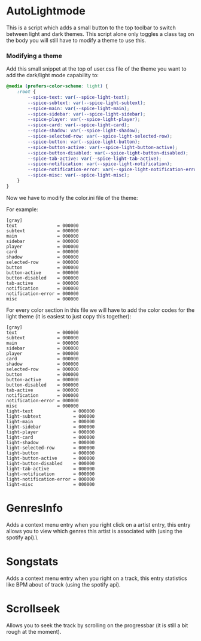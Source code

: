 # AutoLightmode
This is a script which adds a small button to the top toolbar to switch between light and dark themes. This script alone only toggles a class tag on the body you will still have to modify a theme to use this.

### Modifying a theme
Add this small snippet at the top of user.css file of the theme you want to add the dark/light mode capability to:
```css
@media (prefers-color-scheme: light) {
	:root {
		--spice-text: var(--spice-light-text);
		--spice-subtext: var(--spice-light-subtext);
		--spice-main: var(--spice-light-main);
		--spice-sidebar: var(--spice-light-sidebar);
		--spice-player: var(--spice-light-player);
		--spice-card: var(--spice-light-card);
		--spice-shadow: var(--spice-light-shadow);
		--spice-selected-row: var(--spice-light-selected-row);
		--spice-button: var(--spice-light-button);
		--spice-button-active: var(--spice-light-button-active);
		--spice-button-disabled: var(--spice-light-button-disabled);
		--spice-tab-active: var(--spice-light-tab-active);
		--spice-notification: var(--spice-light-notification);
		--spice-notification-error: var(--spice-light-notification-error);
		--spice-misc: var(--spice-light-misc);
	}
}
```

Now we have to modify the color.ini file of the theme:

For example:
```
[gray]
text               = 000000
subtext            = 000000
main               = 000000
sidebar            = 000000
player             = 000000
card               = 000000
shadow             = 000000
selected-row       = 000000
button             = 000000
button-active      = 000000
button-disabled    = 000000
tab-active         = 000000
notification       = 000000
notification-error = 000000
misc               = 000000
```

For every color section in this file we will have to add the color codes for the light theme (it is easiest to just copy this together):
```
[gray]
text               = 000000
subtext            = 000000
main               = 000000
sidebar            = 000000
player             = 000000
card               = 000000
shadow             = 000000
selected-row       = 000000
button             = 000000
button-active      = 000000
button-disabled    = 000000
tab-active         = 000000
notification       = 000000
notification-error = 000000
misc               = 000000
light-text               = 000000
light-subtext            = 000000
light-main               = 000000
light-sidebar            = 000000
light-player             = 000000
light-card               = 000000
light-shadow             = 000000
light-selected-row       = 000000
light-button             = 000000
light-button-active      = 000000
light-button-disabled    = 000000
light-tab-active         = 000000
light-notification       = 000000
light-notification-error = 000000
light-misc               = 000000
```

# GenresInfo
Adds a context menu entry when you right click on a artist entry, this entry allows you to view which genres this artist is associated with (using the spotify api).\

# Songstats
Adds a context menu entry when you right on a track, this entry statistics like BPM about of track (using the spotify api).

# Scrollseek
Allows you to seek the track by scrolling on the progressbar (it is still a bit rough at the moment).
